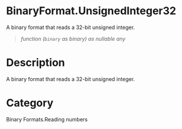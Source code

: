 ﻿# BinaryFormat.UnsignedInteger32
A binary format that reads a 32-bit unsigned integer.
> _function (<code>binary</code> as binary) as nullable any_
# Description 
A binary format that reads a 32-bit unsigned integer.

# Category 
Binary Formats.Reading numbers
